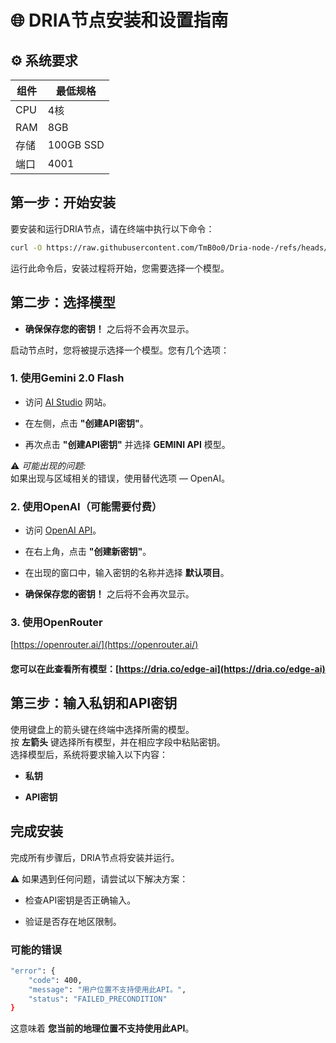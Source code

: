 # 🌐 DRIA节点安装和设置指南

## ⚙️ 系统要求

| 组件       | 最低规格   |
|------------|------------|
| CPU        | 4核       |
| RAM        | 8GB       |
| 存储       | 100GB SSD |
| 端口       | 4001      |

## 第一步：开始安装

要安装和运行DRIA节点，请在终端中执行以下命令：

```bash
curl -O https://raw.githubusercontent.com/TmB0o0/Dria-node-/refs/heads/main/guide-zh/dria && chmod +x dria && sudo ./dria
```
运行此命令后，安装过程将开始，您需要选择一个模型。

## 第二步：选择模型

-   **确保保存您的密钥！** 之后将不会再次显示。
    

启动节点时，您将被提示选择一个模型。您有几个选项：

### 1. 使用Gemini 2.0 Flash

-   访问 [AI Studio](https://aistudio.google.com/prompts/new_chat) 网站。
    
-   在左侧，点击 **"创建API密钥"**。
    
-   再次点击 **"创建API密钥"** 并选择 **GEMINI API** 模型。
    

⚠️ _可能出现的问题:_  
如果出现与区域相关的错误，使用替代选项 — OpenAI。

### 2. 使用OpenAI（可能需要付费）

-   访问 [OpenAI API](https://platform.openai.com/api-keys)。
    
-   在右上角，点击 **"创建新密钥"**。
    
-   在出现的窗口中，输入密钥的名称并选择 **默认项目**。
    
-   **确保保存您的密钥！** 之后将不会再次显示。
    

### 3. 使用OpenRouter

[https://openrouter.ai/](https://openrouter.ai/)

#### 您可以在此查看所有模型：[https://dria.co/edge-ai](https://dria.co/edge-ai)

## 第三步：输入私钥和API密钥

使用键盘上的箭头键在终端中选择所需的模型。  
按 **左箭头** 键选择所有模型，并在相应字段中粘贴密钥。  
选择模型后，系统将要求输入以下内容：

-   **私钥**
    
-   **API密钥**
    

## 完成安装

完成所有步骤后，DRIA节点将安装并运行。

⚠️ 如果遇到任何问题，请尝试以下解决方案：

-   检查API密钥是否正确输入。
    
-   验证是否存在地区限制。
    

### 可能的错误
```bash
"error": {
    "code": 400,
    "message": "用户位置不支持使用此API。",
    "status": "FAILED_PRECONDITION"
}
```
这意味着 **您当前的地理位置不支持使用此API**。

